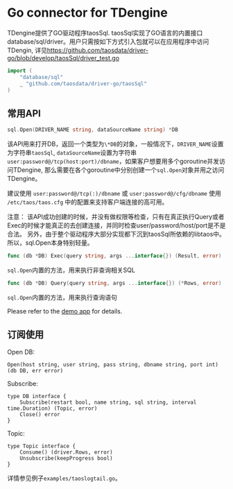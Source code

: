 # Go connector for TDengine

TDengine提供了GO驱动程序taosSql. taosSql实现了GO语言的内置接口database/sql/driver。用户只需按如下方式引入包就可以在应用程序中访问TDengin, 详见<https://github.com/taosdata/driver-go/blob/develop/taosSql/driver_test.go>

```go
import (
    "database/sql"
    _ "github.com/taosdata/driver-go/taosSql"
)
```

## 常用API

```go
sql.Open(DRIVER_NAME string, dataSourceName string) *DB
```

该API用来打开DB，返回一个类型为`\*DB`的对象，一般情况下，`DRIVER_NAME`设置为字符串`taosSql`, `dataSourceName`设置为字符串`user:password@/tcp(host:port)/dbname`，如果客户想要用多个goroutine并发访问TDengine, 那么需要在各个goroutine中分别创建一个`sql.Open`对象并用之访问TDengine。

建议使用 `user:password@/tcp(:)/dbname` 或 `user:password@/cfg/dbname` 使用 `/etc/taos/taos.cfg` 中的配置来支持客户端连接的高可用。

注意： 该API成功创建的时候，并没有做权限等检查，只有在真正执行Query或者Exec的时候才能真正的去创建连接，并同时检查user/password/host/port是不是合法。 另外，由于整个驱动程序大部分实现都下沉到taosSql所依赖的libtaos中。所以，sql.Open本身特别轻量。

```go
func (db *DB) Exec(query string, args ...interface{}) (Result, error)
```

`sql.Open`内置的方法，用来执行非查询相关SQL

```go
func (db *DB) Query(query string, args ...interface{}) (*Rows, error)
```

`sql.Open`内置的方法，用来执行查询语句

Please refer to the [demo app](https://github.com/taosdata/TDengine/blob/develop/tests/examples/go/taosdemo.go) for details.

## 订阅使用

Open DB:
```
Open(host string, user string, pass string, dbname string, port int) (db DB, err error)
```

Subscribe:
```
type DB interface {
	Subscribe(restart bool, name string, sql string, interval time.Duration) (Topic, error)
	Close() error
}
```

Topic:

```
type Topic interface {
	Consume() (driver.Rows, error)
	Unsubscribe(keepProgress bool)
}
```

详情参见例子`examples/taoslogtail.go`。


